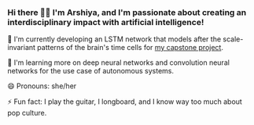 ### Hi there 👋🏾  I'm Arshiya, and I'm passionate about creating an interdisciplinary impact with artificial intelligence!

<!--
**arshiyaansari/arshiyaansari** is a ✨ _special_ ✨ repository because its `README.md` (this file) appears on your GitHub profile.
-->

🔭 I'm currently developing an LSTM network that models after the scale-invariant patterns of the brain's time cells for [my capstone project](https://github.com/gauvand/SIF_Capstone). 

🌱 I'm learning more on deep neural networks and convolution neural networks for the use case of autonomous systems. 

😄 Pronouns: she/her

⚡ Fun fact: I play the guitar, I longboard, and I know way too much about pop culture.
